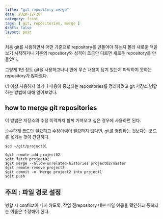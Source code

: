 ```yaml
---
title: "git repository merge"
date: 2020-12-28
category: front
tags: [ git, repositories, merge ]
draft: false
layout: post
---
```


처음 git를 사용하면서 어떤 기준으로 repository를 만들어야 하는지 몰라 새로운 책을 보기 시작하거나 기존의 repository와 성격이 조금만 다르면 새로운 repository를 만들었다. 

그렇게 1년 정도 git을 사용하고나니 안에 무슨 내용이 담겨 있는지 파악하지 못하는 repository가 많아졌다.

더 이상 사용하지 않거나 내용이 중첩되는 repositories를 정리하려고 git 저장소 병합하는 방법에 대해 알아보았다.

## how to merge git repositories

이 방법은 저장소의 수정 이력까지 함께 가져오고 싶은 경우에 사용하면 된다.

순수하게 코드만 필요하고 수정이력이 필요하지 않다면, git를 병합하는 것보다는 코드를 옮기는 것이 간단하다.

```
$cd ~/git/project01

$git remote add project02
$git fetch project02
$git merge --allow-unrelated-histories project02/master
$git remote remove project2
$git commit -m 'Merge project2 into project1'
$git push
```

## 주의 : 파일 경로 설정

병합 시 conflict이 나지 않도록, 작업 전repository 내부 파일 이름을 확인하고 중복되는 이름은 수정해야 한다.

